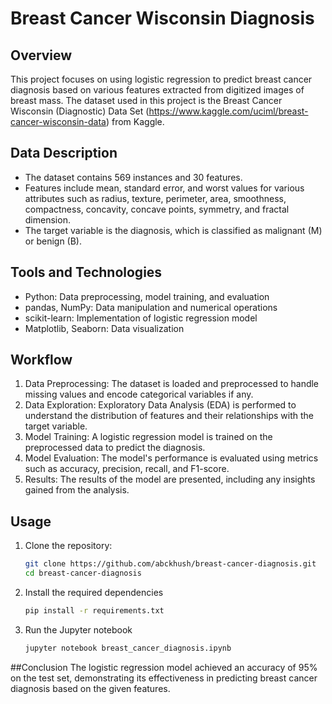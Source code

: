 # Breast Cancer Wisconsin Diagnosis

## Overview
This project focuses on using logistic regression to predict breast cancer diagnosis based on various features extracted from digitized images of breast mass. The dataset used in this project is the Breast Cancer Wisconsin (Diagnostic) Data Set (https://www.kaggle.com/uciml/breast-cancer-wisconsin-data) from Kaggle.

## Data Description
- The dataset contains 569 instances and 30 features.
- Features include mean, standard error, and worst values for various attributes such as radius, texture, perimeter, area, smoothness, compactness, concavity, concave points, symmetry, and fractal dimension.
- The target variable is the diagnosis, which is classified as malignant (M) or benign (B).

## Tools and Technologies
- Python: Data preprocessing, model training, and evaluation
- pandas, NumPy: Data manipulation and numerical operations
- scikit-learn: Implementation of logistic regression model
- Matplotlib, Seaborn: Data visualization

## Workflow
1. Data Preprocessing: The dataset is loaded and preprocessed to handle missing values and encode categorical variables if any.
2. Data Exploration: Exploratory Data Analysis (EDA) is performed to understand the distribution of features and their relationships with the target variable.
3. Model Training: A logistic regression model is trained on the preprocessed data to predict the diagnosis.
4. Model Evaluation: The model's performance is evaluated using metrics such as accuracy, precision, recall, and F1-score.
5. Results: The results of the model are presented, including any insights gained from the analysis.

## Usage
1. Clone the repository:
   ```bash
   git clone https://github.com/abckhush/breast-cancer-diagnosis.git
   cd breast-cancer-diagnosis
2. Install the required dependencies
   ```bash
   pip install -r requirements.txt
3. Run the Jupyter notebook
   ```bash
   jupyter notebook breast_cancer_diagnosis.ipynb

##Conclusion
The logistic regression model achieved an accuracy of 95% on the test set, demonstrating its effectiveness in predicting breast cancer diagnosis based on the given features.
